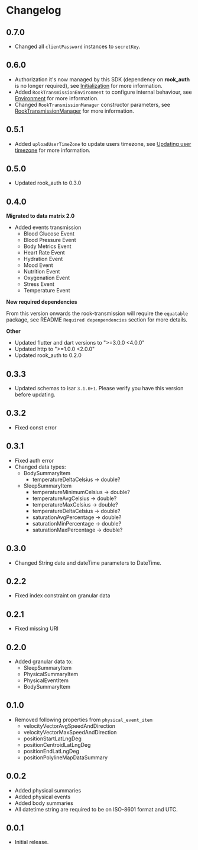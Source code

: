 # Changelog

## 0.7.0

* Changed all `clientPassword` instances to `secretKey`.

## 0.6.0

* Authorization it's now managed by this SDK (dependency on **rook_auth** is no longer required),
  see [Initialization](README.md#initialization) for more information.
* Added `RookTransmissionEnvironment` to configure internal behaviour, see [Environment](README.md#environment) for
  more information.
* Changed `RookTransmissionManager` constructor parameters,
  see [RookTransmissionManager](README.md#rooktransmissionmanager) for more information.

## 0.5.1

* Added `uploadUserTimeZone` to update users timezone, see [Updating user timezone](README.md#updating-user-timezone) for more information.

## 0.5.0

* Updated rook_auth to 0.3.0

## 0.4.0

**Migrated to data matrix 2.0**

* Added events transmission
    * Blood Glucose Event
    * Blood Pressure Event
    * Body Metrics Event
    * Heart Rate Event
    * Hydration Event
    * Mood Event
    * Nutrition Event
    * Oxygenation Event
    * Stress Event
    * Temperature Event

**New required dependencies**

From this version onwards the rook-transmission will require the `equatable` package, see
README `Required depenpendencies` section for more details.

**Other**

* Updated flutter and dart versions to ">=3.0.0 <4.0.0"
* Updated http to ">=1.0.0 <2.0.0"
* Updated rook_auth to 0.2.0

## 0.3.3

* Updated schemas to isar `3.1.0+1`. Please verify you have this version before updating.

## 0.3.2

* Fixed const error

## 0.3.1

* Fixed auth error
* Changed data types:
    * BodySummaryItem
        * temperatureDeltaCelsius → double?
    * SleepSummaryItem
        * temperatureMinimumCelsius → double?
        * temperatureAvgCelsius → double?
        * temperatureMaxCelsius → double?
        * temperatureDeltaCelsius → double?
        * saturationAvgPercentage → double?
        * saturationMinPercentage → double?
        * saturationMaxPercentage → double?

## 0.3.0

* Changed String date and dateTime parameters to DateTime.

## 0.2.2

* Fixed index constraint on granular data

## 0.2.1

* Fixed missing URI

## 0.2.0

* Added granular data to:
    * SleepSummaryItem
    * PhysicalSummaryItem
    * PhysicalEventItem
    * BodySummaryItem

## 0.1.0

* Removed following properties from `physical_event_item`
    * velocityVectorAvgSpeedAndDirection
    * velocityVectorMaxSpeedAndDirection
    * positionStartLatLngDeg
    * positionCentroidLatLngDeg
    * positionEndLatLngDeg
    * positionPolylineMapDataSummary

## 0.0.2

* Added physical summaries
* Added physical events
* Added body summaries
* All datetime string are required to be on ISO-8601 format and UTC.

## 0.0.1

* Initial release.
